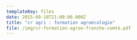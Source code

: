```yaml
---
templateKey: files
date: 2015-09-18T21:09:00.000Z
title: "cr agri : formation agroécologie"
file: /img/cr-formation-agroe-franche-comté.pdf
---
```

